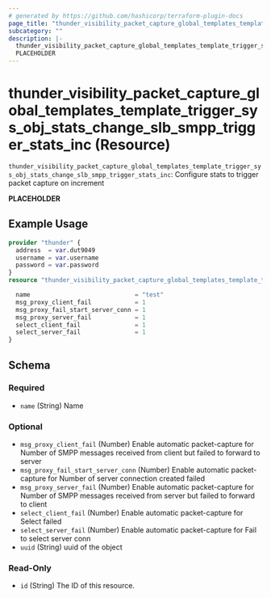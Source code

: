 ```yaml
---
# generated by https://github.com/hashicorp/terraform-plugin-docs
page_title: "thunder_visibility_packet_capture_global_templates_template_trigger_sys_obj_stats_change_slb_smpp_trigger_stats_inc Resource - terraform-provider-thunder"
subcategory: ""
description: |-
  thunder_visibility_packet_capture_global_templates_template_trigger_sys_obj_stats_change_slb_smpp_trigger_stats_inc: Configure stats to trigger packet capture on increment
  PLACEHOLDER
---
```


# thunder_visibility_packet_capture_global_templates_template_trigger_sys_obj_stats_change_slb_smpp_trigger_stats_inc (Resource)

`thunder_visibility_packet_capture_global_templates_template_trigger_sys_obj_stats_change_slb_smpp_trigger_stats_inc`: Configure stats to trigger packet capture on increment

__PLACEHOLDER__

## Example Usage

```terraform
provider "thunder" {
  address  = var.dut9049
  username = var.username
  password = var.password
}
resource "thunder_visibility_packet_capture_global_templates_template_trigger_sys_obj_stats_change_slb_smpp_trigger_stats_inc" "thunder_visibility_packet_capture_global_templates_template_trigger_sys_obj_stats_change_slb_smpp_trigger_stats_inc" {

  name                             = "test"
  msg_proxy_client_fail            = 1
  msg_proxy_fail_start_server_conn = 1
  msg_proxy_server_fail            = 1
  select_client_fail               = 1
  select_server_fail               = 1
}
```

<!-- schema generated by tfplugindocs -->
## Schema

### Required

- `name` (String) Name

### Optional

- `msg_proxy_client_fail` (Number) Enable automatic packet-capture for Number of SMPP messages received from client but failed to forward to server
- `msg_proxy_fail_start_server_conn` (Number) Enable automatic packet-capture for Number of server connection created failed
- `msg_proxy_server_fail` (Number) Enable automatic packet-capture for Number of SMPP messages received from server but failed to forward to client
- `select_client_fail` (Number) Enable automatic packet-capture for Select failed
- `select_server_fail` (Number) Enable automatic packet-capture for Fail to select server conn
- `uuid` (String) uuid of the object

### Read-Only

- `id` (String) The ID of this resource.


